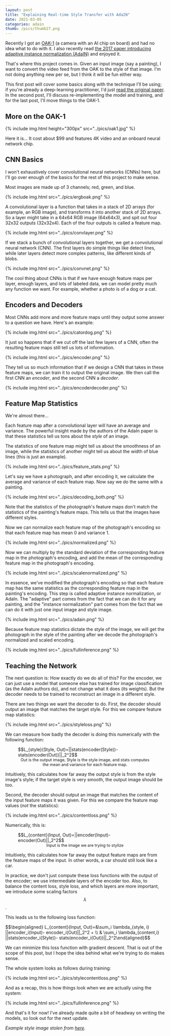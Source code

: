 ```yaml
---
layout: post
title: "Explaining Real-time Style Transfer with AdaIN"
date: 2021-03-05
categories: adain
thumb: /pics/thumb27.png
---
```



Recently I got an [OAK-1](https://opencv.org/introducing-oak-spatial-ai-powered-by-opencv/) (a camera with an AI chip on board) and had no idea what to do with it. I also recently read [the 2017 paper introducing adaptive instance normalization (AdaIN)](https://arxiv.org/pdf/1703.06868.pdf) and enjoyed it.

That's where this project comes in. Given an input image (say a painting), I want to convert the video feed from the OAK to the style of that image. I'm not doing anything new per se, but I think it will be fun either way.

This first post will cover some basics along with the technique I'll be using; if you're already a deep-learning practitioner, I'd just [read the original paper](https://arxiv.org/pdf/1703.06868.pdf). In the second post, I'll discuss re-implementing the model and training, and for the last post, I'll move things to the OAK-1.


## More on the OAK-1

{% include img.html height="300px" src="../pics/oak1.jpg" %}

Here it is... It cost about $99 and features 4K video and an onboard neural network chip.


## CNN Basics

I won't exhaustively cover convolutional neural networks (CNNs) here, but I'll go over enough of the basics for the rest of this project to make sense.

Most images are made up of 3 channels; red, green, and blue.

{% include img.html src="../pics/ergboak.png" %}

A convolutional layer is a function that takes in a stack of 2D arrays (for example, an RGB image), and transforms it into another stack of 2D arrays. So a layer might take in a 64x64 RGB image (64x64x3), and spit out four 32x32 outputs (32x32x4). Each of the four outputs is called a feature map.

{% include img.html src="../pics/convlayer.png" %}

If we stack a bunch of convolutional layers together, we get a convolutional neural network (CNN). The first layers do simple things like detect lines, while later layers detect more complex patterns, like different kinds of blobs.

{% include img.html src="../pics/convnet.png" %}

The cool thing about CNNs is that if we have enough feature maps per layer, enough layers, and lots of labeled data, we can model pretty much any function we want. For example, whether a photo is of a dog or a cat.

## Encoders and Decoders

Most CNNs add more and more feature maps until they output some answer to a question we have. Here's an example:

{% include img.html src="../pics/catordog.png" %}

It just so happens that if we cut off the last few layers of a CNN, often the resulting feature maps still tell us lots of information.

{% include img.html src="../pics/encoder.png" %}

They tell us so much information that if we design a CNN that takes in these feature maps, we can train it to output the original image. We then call the first CNN an _encoder_, and the second CNN a _decoder_.

{% include img.html src="../pics/encoderdecoder.png" %}

## Feature Map Statistics

We're almost there...

Each feature map after a convolutional layer will have an average and variance. The powerful insight made by the authors of the AdaIn paper is that these statistics tell us tons about the _style_ of an image.

The statistics of one feature map might tell us about the smoothness of an image, while the statistics of another might tell us about the width of blue lines (this is just an example).

{% include img.html src="../pics/feature_stats.png" %}


Let's say we have a photograph, and after encoding it, we calculate the average and variance of each feature map. Now say we do the same with a painting.

{% include img.html src="../pics/decoding_both.png" %}

Note that the statistics of the photograph's feature maps don't match the statistics of the painting's feature maps. This tells us that the images have different styles.

Now we can normalize each feature map of the photograph's encoding so that each feature map has mean 0 and variance 1.

{% include img.html src="../pics/normalized.png" %}

Now we can multiply by the standard deviation of the corresponding feature map in the photograph's encoding, and add the mean of the corresponding feature map in the photograph's encoding.

{% include img.html src="../pics/scalenormalized.png" %}


In essence, we've modified the photograph's encoding so that each feature map has the same statistics as the corresponding feature map in the painting's encoding. This step is called adaptive instance normalization, or AdaIn. The "adaptive" part comes from the fact that we can do it for any painting, and the "instance normalization" part comes from the fact that we can do it with just one input image and style image.


{% include img.html src="../pics/adain.png" %}


Because feature map statistics dictate the style of the image, we will get the photograph in the style of the painting after we decode the photograph's normalized and scaled encoding.

{% include img.html src="../pics/fullinference.png" %}

## Teaching the Network

The next question is: How exactly do we do all of this? For the encoder, we can just use a model that someone else has trained for image classification (as the AdaIn authors do), and not change what it does (its weights). But the decoder needs to be trained to reconstruct an image in a different style.

There are two things we want the decoder to do. First, the decoder should output an image that matches the target style. For this we compare feature map statistics:

{% include img.html src="../pics/styleloss.png" %}

We can measure how badly the decoder is doing this numerically with the following function:

<figure>
<div style="overflow-x:auto">
$$L_{style}(Style, Out)=||stats(encoder(Style))- stats(encoder(Out))||_2^2$$
</div>
<figcaption style="text-align: center; font-size: 90%">Out is the output image, Style is the style image, and stats computes the mean and variance for each feature map.</figcaption>
</figure>


Intuitively, this calculates how far away the output style is from the style image's style; if the target style is very smooth, the output image should be too.

Second, the decoder should output an image that matches the content of the input feature maps it was given. For this we compare the feature map values (_not_ the statistics):

{% include img.html src="../pics/contentloss.png" %}

Numerically, this is:

<figure>
<div style="overflow-x: auto">
$$L_{content}(Input, Out)=||encoder(Input)- encoder(Out)||_2^2$$
</div>
<figcaption style="text-align: center; font-size: 90%">Input is the image we are trying to stylize</figcaption>
</figure>


Intuitively, this calculates how far away the output feature maps are from the feature maps of the input. In other words, a car should still look like a car.

In practice, we don't just compute these loss functions with the output of the encoder; we use intermediate layers of the encoder too. Also, to balance the content loss, style loss, and which layers are more important, we introduce some scaling factors $$\lambda$$.

This leads us to the following loss function:

<div style="overflow-x:auto">
$$\begin{aligned} L_{content}(Input, Out)=&\sum_i \lambda_{style, i} ||encoder_i(Input)- encoder_i(Out)||_2^2 + \\  &  \sum_i \lambda_{content,i} ||stats(encoder_i(Style))- stats(encoder_i(Out))||_2^2\end{aligned}$$
</div>

We can minimize this loss function with gradient descent. That is out of the scope of this post, but I hope the idea behind what we're trying to do makes sense.

The whole system looks as follows during training:

{% include img.html src="../pics/stylecontentloss.png" %}

And as a recap, this is how things look when we are actually using the system:

{% include img.html src="../pics/fullinference.png" %}

And that's it for now! I've already made quite a bit of headway on writing the models, so look out for the next update.


_Example style image stolen from [here](https://www.amazon.com/iCoostor-Numbers-Acrylic-Painting-Beginner/dp/B07N2V38XZ)._
